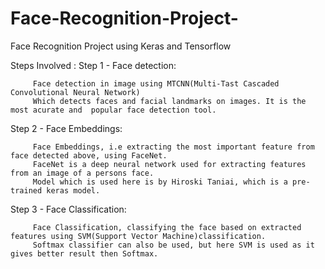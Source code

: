 # Face-Recognition-Project-
Face Recognition Project using Keras and Tensorflow

Steps Involved :
Step 1 - Face detection:
         
         Face detection in image using MTCNN(Multi-Tast Cascaded Convolutional Neural Network)
         Which detects faces and facial landmarks on images. It is the most acurate and  popular face detection tool.

Step 2 - Face Embeddings:
         
         Face Embeddings, i.e extracting the most important feature from face detected above, using FaceNet.
         FaceNet is a deep neural network used for extracting features from an image of a persons face. 
         Model which is used here is by Hiroski Taniai, which is a pre-trained keras model.
         
Step 3 - Face Classification:
         
         Face Classification, classifying the face based on extracted features using SVM(Support Vector Machine)classification.
         Softmax classifier can also be used, but here SVM is used as it gives better result then Softmax.
